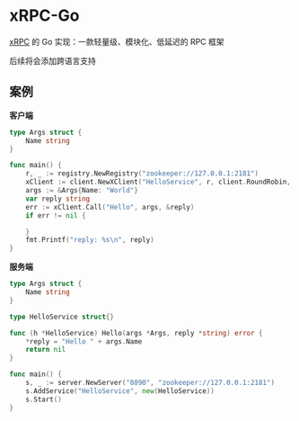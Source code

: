 # xRPC-Go

[xRPC](https://github.com/yj8023xx/xrpc) 的 Go 实现：一款轻量级、模块化、低延迟的 RPC 框架

后续将会添加跨语言支持



## 案例

**客户端**

```go
type Args struct {
	Name string
}

func main() {
	r, _ := registry.NewRegistry("zookeeper://127.0.0.1:2181")
	xClient := client.NewXClient("HelloService", r, client.RoundRobin, codec.Json)
	args := &Args{Name: "World"}
	var reply string
	err := xClient.Call("Hello", args, &reply)
	if err != nil {

	}
	fmt.Printf("reply: %s\n", reply)
}
```

**服务端**

```go
type Args struct {
	Name string
}

type HelloService struct{}

func (h *HelloService) Hello(args *Args, reply *string) error {
	*reply = "Hello " + args.Name
	return nil
}

func main() {
	s, _ := server.NewServer("8090", "zookeeper://127.0.0.1:2181")
	s.AddService("HelloService", new(HelloService))
	s.Start()
}
```

